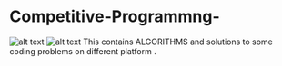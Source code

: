 # Competitive-Programmng-
![alt text](https://hacktoberfest.digitalocean.com/assets/logo-hf19-header-8245176fe235ab5d942c7580778a914110fa06a23c3d55bf40e2d061809d8785.svg)
![alt text](https://www.google.com/url?sa=i&source=images&cd=&ved=2ahUKEwiNvf_t7pTlAhXLvo8KHckLBb8QjRx6BAgBEAQ&url=https%3A%2F%2Fwww.geeksforgeeks.org%2Fhow-to-begin-with-competitive-programming%2F&psig=AOvVaw1xjYmDJ4IuKKfeayYoZMJl&ust=1570905951072590)
This contains  ALGORITHMS and solutions to some coding problems on different platform .
